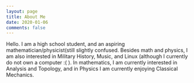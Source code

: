 ```yaml
---
layout: page
title: About Me
date: 2020-01-06
comments: false
---
```

Hello. I am a high school student, and an aspiring mathematician/physicist(still slightly confused. Besides math and physics,
I am also interested in Military History, Music, and Linux (although I currently do not own a computer :(  ). In mathematics, I am currently interested in Analysis and Topology, 
and in Physics I am currently enjoying Classical Mechanics.
